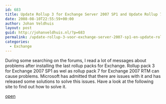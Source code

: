 ```yaml
---
id: 683
title: Update Rollup 3 for Exchange Server 2007 SP1 and Update Rollup 7 for Exchange 2007 RTM can cause issues
date: 2008-08-10T22:55:59+00:00
author: Johan Veldhuis
layout: post
guid: http://johanveldhuis.nl/?p=683
permalink: /update-rollup-3-voor-exchange-server-2007-sp1-en-update-rollup-7-voor-exchange-2007-rtm-kunnen-problemen-veroorzaken/
categories:
  - Exchange
---
```

During some searching on the forums, I read a lot of messages about problems after installing the last rollup packs for Exchange. Rollup pack 3 for Exchange 2007 SP1 as wel as rollup pack 7 for Exchange 2007 RTM can cause problems. Microsoft has admitted that there are issues with it and has released some solutions to solve this issues. Have a look at the following site to find out how to solve it.

<a href="http://msexchangeteam.com/archive/2008/07/08/449161.aspx" target="_blank">open</a>